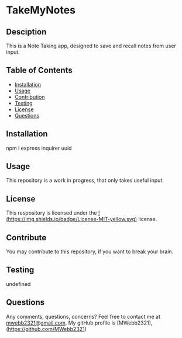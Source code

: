 # TakeMyNotes

## Desciption

This is a Note Taking app, designed to save and recall notes from user input.

## Table of Contents

- [Installation](#installation)
- [Usage](#usage)
- [Contribution](#contribute)
- [Testing](#tests)
- [License](#license)
- [Questions](#questions)

## Installation

npm i express inquirer uuid

## Usage

This repository is a work in progress, that only takes useful input.

## License

This respository is licensed under the [!(https://img.shields.io/badge/License-MIT-yellow.svg)](https://opensource.org/licenses/MIT) license.

## Contribute

You may contribute to this repository, if you want to break your brain.

## Testing

undefined

## Questions

Any comments, questions, concerns? Feel free to contact me at [mwebb2321@gmail.com](maito:mwebb2321@gmail.com).
My gitHub profile is [MWebb2321], (https://github.com/MWebb2321)
